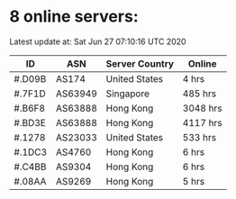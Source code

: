 # 8 online servers:

Latest update at: Sat Jun 27 07:10:16 UTC 2020

| ID | ASN | Server Country | Online |
| -- | --- | -------------- | ------ |
| #.D09B | AS174 | United States | 4 hrs |
| #.7F1D | AS63949 | Singapore | 485 hrs |
| #.B6F8 | AS63888 | Hong Kong | 3048 hrs |
| #.BD3E | AS63888 | Hong Kong | 4117 hrs |
| #.1278 | AS23033 | United States | 533 hrs |
| #.1DC3 | AS4760 | Hong Kong | 6 hrs |
| #.C4BB | AS9304 | Hong Kong | 6 hrs |
| #.08AA | AS9269 | Hong Kong | 5 hrs |

